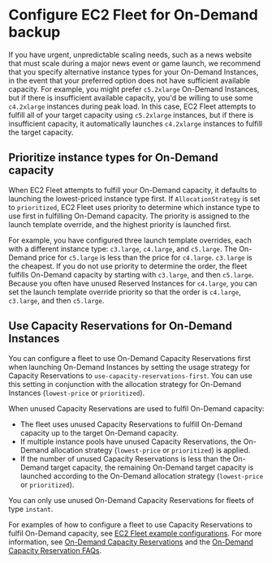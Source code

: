 # Configure EC2 Fleet for On\-Demand backup<a name="ec2-fleet-on-demand-backup"></a>

If you have urgent, unpredictable scaling needs, such as a news website that must scale during a major news event or game launch, we recommend that you specify alternative instance types for your On\-Demand Instances, in the event that your preferred option does not have sufficient available capacity\. For example, you might prefer `c5.2xlarge` On\-Demand Instances, but if there is insufficient available capacity, you'd be willing to use some `c4.2xlarge` instances during peak load\. In this case, EC2 Fleet attempts to fulfill all of your target capacity using `c5.2xlarge` instances, but if there is insufficient capacity, it automatically launches `c4.2xlarge` instances to fulfill the target capacity\.

## Prioritize instance types for On\-Demand capacity<a name="ec2-fleet-on-demand-priority"></a>

When EC2 Fleet attempts to fulfill your On\-Demand capacity, it defaults to launching the lowest\-priced instance type first\. If `AllocationStrategy` is set to `prioritized`, EC2 Fleet uses priority to determine which instance type to use first in fulfilling On\-Demand capacity\. The priority is assigned to the launch template override, and the highest priority is launched first\. 

For example, you have configured three launch template overrides, each with a different instance type: `c3.large`, `c4.large`, and `c5.large`\. The On\-Demand price for `c5.large` is less than the price for `c4.large`\. `c3.large` is the cheapest\. If you do not use priority to determine the order, the fleet fulfills On\-Demand capacity by starting with `c3.large`, and then `c5.large`\. Because you often have unused Reserved Instances for `c4.large`, you can set the launch template override priority so that the order is `c4.large`, `c3.large`, and then `c5.large`\.

## Use Capacity Reservations for On\-Demand Instances<a name="ec2-fleet-on-demand-capacity-reservations"></a>

You can configure a fleet to use On\-Demand Capacity Reservations first when launching On\-Demand Instances by setting the usage strategy for Capacity Reservations to `use-capacity-reservations-first`\. You can use this setting in conjunction with the allocation strategy for On\-Demand Instances \(`lowest-price` or `prioritized`\)\.

When unused Capacity Reservations are used to fulfil On\-Demand capacity:
+ The fleet uses unused Capacity Reservations to fulfill On\-Demand capacity up to the target On\-Demand capacity\.
+ If multiple instance pools have unused Capacity Reservations, the On\-Demand allocation strategy \(`lowest-price` or `prioritized`\) is applied\.
+ If the number of unused Capacity Reservations is less than the On\-Demand target capacity, the remaining On\-Demand target capacity is launched according to the On\-Demand allocation strategy \(`lowest-price` or `prioritized`\)\.

You can only use unused On\-Demand Capacity Reservations for fleets of type `instant`\.

For examples of how to configure a fleet to use Capacity Reservations to fulfil On\-Demand capacity, see [EC2 Fleet example configurations](ec2-fleet-examples.md)\. For more information, see [On\-Demand Capacity Reservations](ec2-capacity-reservations.md) and the [On\-Demand Capacity Reservation FAQs](http://aws.amazon.com/ec2/faqs/#On-Demand_Capacity_Reservation)\.
